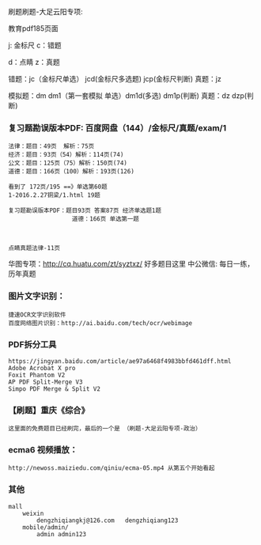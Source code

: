 刷题刷题-大足云阳专项:

教育pdf185页面



j: 金标尺
c：错题

d：点睛
z：真题

错题：jc（金标尺单选）  jcd(金标尺多选题)   jcp(金标尺判断)
真题：jz

模拟题：dm dm1（第一套模拟 单选）dm1d(多选) dm1p(判断) 
真题：dz  dzp(判断) 

### 复习题勘误版本PDF: 百度网盘（144）/金标尺/真题/exam/1
    法律：题目：49页  解析：75页
    经济：题目：93页（54）解析：114页(74)
    公文：题目：125页（75）解析：150页(74)
    道德：题目：166页（100）解析：193页(126)
    
    看到了 172页/195 ==》单选第60题
    1-2016.2.27铜梁/1.html 19题

    复习题勘误版本PDF：题目93页 答案87页 经济单选题1题
                      道德：166页 单选第一题         
                      
                                  

    点睛真题法律-11页



华图专项：http://cq.huatu.com/zt/syztxz/ 好多题目这里
中公微信: 每日一练，历年真题


### 图片文字识别：
    捷速OCR文字识别软件
    百度网络图片识别：http://ai.baidu.com/tech/ocr/webimage

### PDF拆分工具
    https://jingyan.baidu.com/article/ae97a6468f4983bbfd461dff.html
    Adobe Acrobat X pro
    Foxit Phantom V2
    AP PDF Split-Merge V3
    Simpo PDF Merge & Split V2    

### 【刷题】重庆《综合》
    这里面的免费题目已经刷完，最后的一个是 （刷题-大足云阳专项-政治）

### ecma6 视频播放：
    http://newoss.maiziedu.com/qiniu/ecma-05.mp4 从第五个开始看起

### 其他
    mall 
        weixin    
            dengzhiqiangkj@126.com   dengzhiqiang123   
        mobile/admin/
            admin admin123